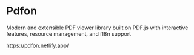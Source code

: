 # Pdfon

Modern and extensible PDF viewer library built on PDF.js with interactive features, resource management, and i18n support

https://pdfon.netlify.app/
